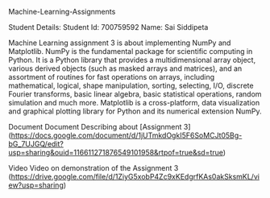 Machine-Learning-Assignments

Student Details: Student Id: 700759592 Name: Sai Siddipeta

Machine Learning assignment 3 is about implementing NumPy and Matplotlib. NumPy is the fundamental package for scientific computing in Python. It is a Python library that provides a multidimensional array object, various derived objects (such as masked arrays and matrices), and an assortment of routines for fast operations on arrays, including mathematical, logical, shape manipulation, sorting, selecting, I/O, discrete Fourier transforms, basic linear algebra, basic statistical operations, random simulation and much more. Matplotlib is a cross-platform, data visualization and graphical plotting library for Python and its numerical extension NumPy.

Document Document Describing about [Assignment 3] (https://docs.google.com/document/d/1jUTmkdOgkI5F6SoMCJt05Bg-bG_7UJGQ/edit?usp=sharing&ouid=116611271876549101958&rtpof=true&sd=true)

Video Video on demonstration of the Assignment 3 (https://drive.google.com/file/d/1ZiyG5xobP4Zc9xKEdgrfKAs0akSksmKL/view?usp=sharing)
